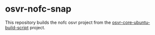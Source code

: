 # osvr-nofc-snap
This repository builds the nofc osvr project from the [osvr-core-ubuntu-build-script](https://bitbucket.org/monkygames/osvr-core-ubuntu-build-script) project.
